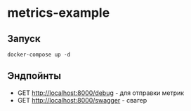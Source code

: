 # metrics-example

## Запуск

```shell
docker-compose up -d
```

## Эндпойнты

- GET <http://localhost:8000/debug> - для отправки метрик
- GET <http://localhost:8000/swagger> - свагер
